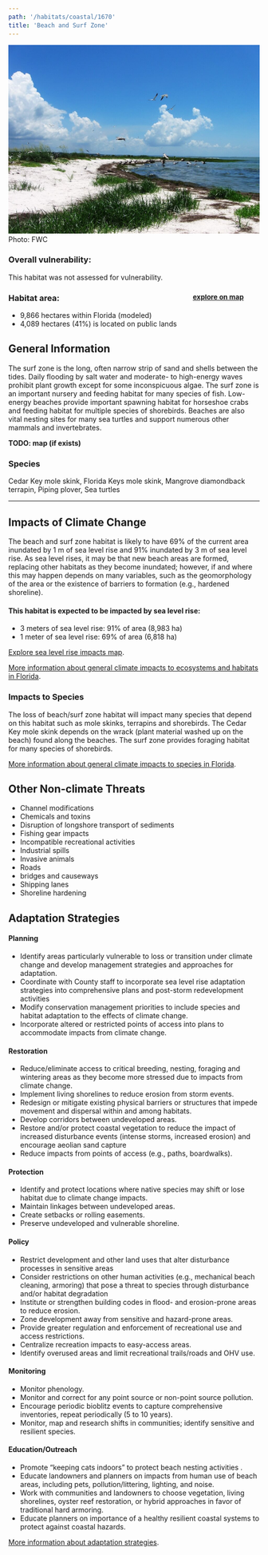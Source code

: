```yaml
---
path: '/habitats/coastal/1670'
title: 'Beach and Surf Zone'
---
```


<content-header icon="coastal_uplands" title="Beach and Surf Zone" subtitle="within Coastal Uplands">
</content-header>

<div id="TopSection">

<div class="header-photo"><img src="1670.jpg" alt="Photo for 1670"/>
<figcaption>Photo: FWC</figcaption></div>

<div>

### Overall vulnerability:

This habitat was not assessed for vulnerability.

<h3>Habitat area: 
<a href="/habitats/coastal/1670/map" style="float:right;font-size:smaller;margin-right: 2rem;">
<fa-icon name="map"></fa-icon>
explore on map
</a>
</h3>

-   9,866 hectares within Florida (modeled)
-   4,089 hectares (41%) is located on public lands

</div>
</div>

## General Information

The surf zone is the long, often narrow strip of sand and shells between the tides. Daily flooding by salt water and moderate- to high-energy waves prohibit plant growth except for some inconspicuous algae. The surf zone is an important nursery and feeding habitat for many species of fish.  Low-energy beaches provide important spawning habitat for horseshoe crabs and feeding habitat for multiple species of shorebirds.  Beaches are also vital nesting sites for many sea turtles and support numerous other mammals and invertebrates.



**TODO: map (if exists)**

### Species

Cedar Key mole skink, Florida Keys mole skink, Mangrove diamondback terrapin, Piping plover, Sea turtles

<hr />

## Impacts of Climate Change

The beach and surf zone habitat is likely to have 69% of the current area inundated by 1 m of sea level rise and 91% inundated by 3 m of sea level rise.  As sea level rises, it may be that new beach areas are formed, replacing other habitats as they become inundated; however, if and where this may happen depends on many variables, such as the geomorphology of the area or the existence of barriers to formation (e.g., hardened shoreline).


#### This habitat is expected to be impacted by sea level rise:

- 3 meters of sea level rise: 91% of area (8,983 ha)
- 1 meter of sea level rise: 69% of area (6,818 ha)

[Explore sea level rise impacts map](/habitat/coastal/1670/map).


[More information about general climate impacts to ecosystems and habitats in Florida](/impacts/habitats).

### Impacts to Species

The loss of beach/surf zone habitat will impact many species that depend on this habitat such as mole skinks, terrapins and shorebirds.  The Cedar Key mole skink depends on the wrack (plant material washed up on the beach) found along the beaches.  The surf zone provides foraging habitat for many species of shorebirds.

[More information about general climate impacts to species in Florida](/impacts/species).

## Other Non-climate Threats

-	Channel modifications
-	Chemicals and toxins
-	Disruption of longshore transport of sediments
-	Fishing gear impacts
-	Incompatible recreational activities
-	Industrial spills
-	Invasive animals
-	Roads
-	bridges and causeways
-	Shipping lanes
-	Shoreline hardening


## Adaptation Strategies

#### Planning

- Identify areas particularly vulnerable to loss or transition under climate change and develop management strategies and approaches for adaptation.
- Coordinate with County staff to incorporate sea level rise adaptation strategies into comprehensive plans and post-storm redevelopment activities
- Modify conservation management priorities to include species and habitat adaptation to the effects of climate change.
- Incorporate altered or restricted points of access into plans to accommodate impacts from climate change.


#### Restoration

- Reduce/eliminate access to critical breeding, nesting, foraging and wintering areas as they become more stressed due to impacts from climate change.
- Implement living shorelines to reduce erosion from storm events.
- Redesign or mitigate existing physical barriers or structures that impede movement and dispersal within and among habitats.
- Develop corridors between undeveloped areas.
- Restore and/or protect coastal vegetation to reduce the impact of increased disturbance events (intense storms, increased erosion) and encourage aeolian sand capture
- Reduce impacts from points of access (e.g., paths, boardwalks).


#### Protection

- Identify and protect locations where native species may shift or lose habitat due to climate change impacts.
- Maintain linkages between undeveloped areas.
- Create setbacks or rolling easements.
- Preserve undeveloped and vulnerable shoreline.


#### Policy

- Restrict development and other land uses that alter disturbance processes in sensitive areas
- Consider restrictions on other human activities (e.g., mechanical beach cleaning, armoring) that pose a threat to species through disturbance and/or habitat degradation
- Institute or strengthen building codes in flood- and erosion-prone areas to reduce erosion.
- Zone development away from sensitive and hazard-prone areas.
- Provide greater regulation and enforcement of recreational use and access restrictions.
- Centralize recreation impacts to easy-access areas.
- Identify overused areas and limit recreational trails/roads and OHV use.


#### Monitoring

- Monitor phenology.
- Monitor and correct for any point source or non-point source pollution.
- Encourage periodic bioblitz events to capture comprehensive inventories, repeat periodically (5 to 10 years).
- Monitor, map  and research shifts in communities; identify sensitive and resilient species.


#### Education/Outreach

- Promote “keeping cats indoors” to protect beach nesting activities .
- Educate landowners and planners on impacts from human use of beach areas, including pets, pollution/littering, lighting, and noise.
- Work with communities and landowners to choose vegetation, living shorelines, oyster reef restoration, or hybrid approaches in favor of traditional hard armoring.
- Educate planners on importance of a healthy resilient coastal systems to protect against coastal hazards.




[More information about adaptation strategies](/strategies).


